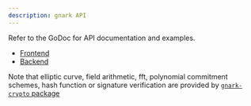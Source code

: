 ```yaml
---
description: gnark API
---
```


Refer to the GoDoc for API documentation and examples. 

* [Frontend](https://pkg.go.dev/github.com/consensys/gnark@{{gnark_version}}/frontend)
* [Backend](https://pkg.go.dev/github.com/consensys/gnark@{{gnark_version}}/backend)

Note that elliptic curve, field arithmetic, fft, polynomial commitment schemes, hash function or signature verification are provided by [`gnark-crypto` package](https://github.com/ConsenSys/gnark-crypto)